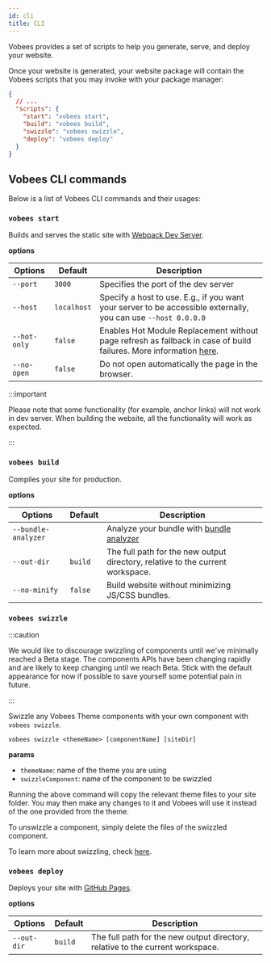 ```yaml
---
id: cli
title: CLI
---
```


Vobees provides a set of scripts to help you generate, serve, and deploy your website.

Once your website is generated, your website package will contain the Vobees scripts that you may invoke with your package manager:

```json title="package.json"
{
  // ...
  "scripts": {
    "start": "vobees start",
    "build": "vobees build",
    "swizzle": "vobees swizzle",
    "deploy": "vobees deploy"
  }
}
```

## Vobees CLI commands

Below is a list of Vobees CLI commands and their usages:

<!-- TODO: init docs after the init command is implemented

### `vobees init`

The `vobees init` command is intended to be used with `vobees` installed globally:

```shell
$ yarn global add vobees
# or
$ npm install --global vobees
```
-->

### `vobees start`

Builds and serves the static site with [Webpack Dev Server](https://webpack.js.org/configuration/dev-server).

**options**

| Options | Default | Description |
| --- | --- | --- |
| `--port` | `3000` | Specifies the port of the dev server |
| `--host` | `localhost` | Specify a host to use. E.g., if you want your server to be accessible externally, you can use `--host 0.0.0.0` |
| `--hot-only` | `false` | Enables Hot Module Replacement without page refresh as fallback in case of build failures. More information [here](https://webpack.js.org/configuration/dev-server/#devserverhotonly). |
| `--no-open` | `false` | Do not open automatically the page in the browser. |

:::important

Please note that some functionality (for example, anchor links) will not work in dev server. When building the website, all the functionality will work as expected.

:::

### `vobees build`

Compiles your site for production.

**options**

| Options | Default | Description |
| --- | --- | --- |
| `--bundle-analyzer` |  | Analyze your bundle with [bundle analyzer](https://github.com/webpack-contrib/webpack-bundle-analyzer) |
| `--out-dir` | `build` | The full path for the new output directory, relative to the current workspace. |
| `--no-minify` | `false` | Build website without minimizing JS/CSS bundles. |

### `vobees swizzle`

:::caution

We would like to discourage swizzling of components until we've minimally reached a Beta stage. The components APIs have been changing rapidly and are likely to keep changing until we reach Beta. Stick with the default appearance for now if possible to save yourself some potential pain in future.

:::

Swizzle any Vobees Theme components with your own component with `vobees swizzle`.

```shell
vobees swizzle <themeName> [componentName] [siteDir]
```

**params**

- `themeName`: name of the theme you are using
- `swizzleComponent`: name of the component to be swizzled

Running the above command will copy the relevant theme files to your site folder. You may then make any changes to it and Vobees will use it instead of the one provided from the theme.

To unswizzle a component, simply delete the files of the swizzled component.

<!-- TODO a separate section for swizzle tutorial -->

To learn more about swizzling, check [here](#).

### `vobees deploy`

Deploys your site with [GitHub Pages](https://pages.github.com/).

**options**

| Options | Default | Description |
| --- | --- | --- |
| `--out-dir` | `build` | The full path for the new output directory, relative to the current workspace. |
